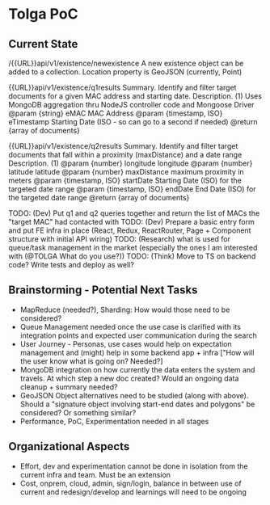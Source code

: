 # Tolga PoC

## Current State
/{{URL}}api/v1/existence/newexistence
A new existence object can be added to a collection.
Location property is GeoJSON (currently, Point)

{{URL}}api/v1/existence/q1results
Summary. Identify and filter target documents for a given MAC address and starting date.
Description. (1) Uses MongoDB aggregation thru NodeJS controller code and Mongoose Driver
@param  {string}    eMAC    MAC Address 
@param  {timestamp, ISO}    eTimestamp  Starting Date (ISO - so can go to a second if needed)
@return {array of documents}

{{URL}}api/v1/existence/q2results
Summary. Identify and filter target documents that fall within a proximity (maxDistance) and a date range
Description. (1)
@param  {number}    longitude    longitude
@param  {number}    latitude    latitude
@param  {number}    maxDistance    maximum proximity in meters
@param  {timestamp, ISO}    startDate  Starting Date (ISO) for the targeted date range
@param  {timestamp, ISO}    endDate  End Date (ISO) for the targeted date range
@return {array of documents}

TODO: (Dev) Put q1 and q2 queries together and return the list of MACs the "target MAC" had contacted with
TODO: (Dev) Prepare a basic entry form and put FE infra in place (React, Redux, ReactRouter, Page + Component structure with initial API wiring)
TODO: (Research) what is used for queue/task management in the market (especially the ones I am interested with (@TOLGA What do you use?))
TODO: (Think) Move to TS on backend code? Write tests and deploy as well?

## Brainstorming - Potential Next Tasks
- MapReduce (needed?), Sharding: How would those need to be considered? 
- Queue Management needed once the use case is clarified with its integration points and expected user communication during the search
- User Journey - Personas, use cases would help on expectation management and (might) help in some backend app + infra ["How will the user know what is going on? Needed?]
- MongoDB integration on how currently the data enters the system and travels. At which step a new doc created? Would an ongoing data cleanup + summary needed? 
- GeoJSON Object alternatives need to be studied (along with above). Should a "signature object involving start-end dates and polygons" be considered? Or something similar?
- Performance, PoC, Experimentation needed in all stages 

## Organizational Aspects
- Effort, dev and experimentation cannot be done in isolation from the current infra and team. Must be an extension
- Cost, onprem, cloud, admin, sign/login, balance in between use of current and redesign/develop and learnings will need to be ongoing